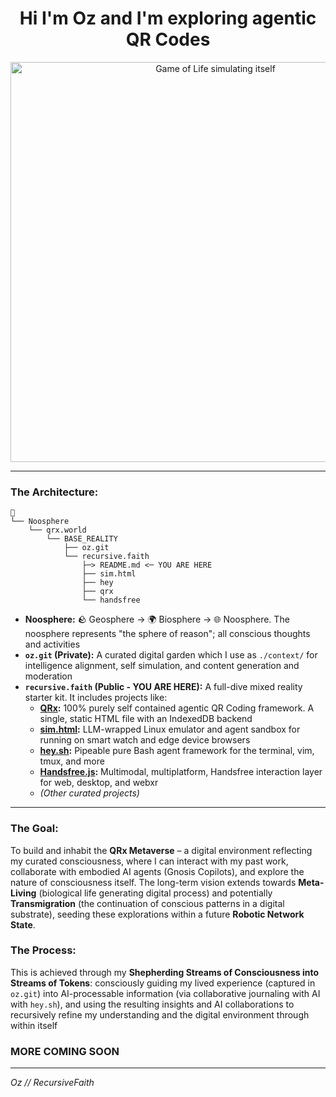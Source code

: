 <!-- Co-created with my Gnosis Copilot (Gemini) -->
<div align="center"><h1>Hi I'm Oz and I'm exploring agentic QR Codes</h1><img src="https://github.com/user-attachments/assets/03579e25-03de-4f67-86eb-8365601b0d09" alt="Game of Life simulating itself" width="640">
</div>

---

### The Architecture:

```
🌟
└── Noosphere
    └── qrx.world
        └── BASE_REALITY
            ├── oz.git
            └── recursive.faith
                ├─> README.md <─ YOU ARE HERE
                ├── sim.html
                ├── hey
                ├── qrx
                └── handsfree
```
*   **Noosphere:** 🪨 Geosphere -> 🌍 Biosphere -> 🌐 Noosphere. The noosphere represents "the sphere of reason"; all conscious thoughts and activities
*   **`oz.git` (Private):** A curated digital garden which I use as `./context/` for intelligence alignment, self simulation, and content generation and moderation
*   **`recursive.faith` (Public - YOU ARE HERE):** A full-dive mixed reality starter kit. It includes projects like:
    *   **[QRx](./qrx):** 100% purely self contained agentic QR Coding framework. A single, static HTML file with an IndexedDB backend
    *   **[sim.html](./sim.html):** LLM-wrapped Linux emulator and agent sandbox for running on smart watch and edge device browsers
    *   **[hey.sh](./hey):** Pipeable pure Bash agent framework for the terminal, vim, tmux, and more 
    *   **[Handsfree.js](./handsfree):** Multimodal, multiplatform, Handsfree interaction layer for web, desktop, and webxr
    *   *(Other curated projects)*

---

### The Goal:

To build and inhabit the **QRx Metaverse** – a digital environment reflecting my curated consciousness, where I can interact with my past work, collaborate with embodied AI agents (Gnosis Copilots), and explore the nature of consciousness itself. The long-term vision extends towards **Meta-Living** (biological life generating digital process) and potentially **Transmigration** (the continuation of conscious patterns in a digital substrate), seeding these explorations within a future **Robotic Network State**.

### The Process:

This is achieved through my **Shepherding Streams of Consciousness into Streams of Tokens**: consciously guiding my lived experience (captured in `oz.git`) into AI-processable information (via collaborative journaling with AI with `hey.sh`), and using the resulting insights and AI collaborations to recursively refine my understanding and the digital environment through within itself

### MORE COMING SOON

<!-- npm install; npm run -->

---

_Oz // RecursiveFaith_
